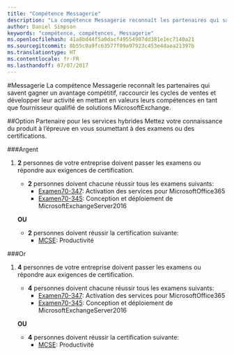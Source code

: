 ```yaml
---
title: "Compétence Messagerie"
description: "La compétence Messagerie reconnaît les partenaires qui savent gagner un avantage compétitif, raccourcir les cycles de ventes et développer leur activité en mettant en valeurs leurs compétences en tant que fournisseur qualifié de solutions MicrosoftExchange."
author: Daniel Simpson
keywords: "compétence, compétences, Messagerie"
ms.openlocfilehash: 41a8bd44f5a0dacf49554907dd381e1ec7140a21
ms.sourcegitcommit: 8b55c0a9fc63577f09a97923c453e4daea21397b
ms.translationtype: HT
ms.contentlocale: fr-FR
ms.lasthandoff: 07/07/2017
---
```

#<a name="messaging"></a>Messagerie
La compétence Messagerie reconnaît les partenaires qui savent gagner un avantage compétitif, raccourcir les cycles de ventes et développer leur activité en mettant en valeurs leurs compétences en tant que fournisseur qualifié de solutions MicrosoftExchange.

##<a name="hybrid-services-partner-option"></a>Option Partenaire pour les services hybrides
Mettez votre connaissance du produit à l’épreuve en vous soumettant à des examens ou des certifications.

###<a name="silver"></a>Argent
1. **2** personnes de votre entreprise doivent passer les examens ou répondre aux exigences de certification.
    
    - **2** personnes doivent chacune réussir tous les examens suivants:
        - [Examen70-347](https://www.microsoft.com/en-us/learning/exam-70-347.aspx): Activation des services pour MicrosoftOffice365
        - [Examen70-345](https://www.microsoft.com/en-us/learning/exam-70-345.aspx): Conception et déploiement de MicrosoftExchangeServer2016

    **OU**

     - **2** personnes doivent réussir la certification suivante:
        - [MCSE](https://www.microsoft.com/en-us/learning/mcse-productivity-certification.aspx): Productivité

###<a name="gold"></a>Or
1. **4** personnes de votre entreprise doivent passer les examens ou répondre aux exigences de certification.

    - **4** personnes doivent chacune réussir tous les examens suivants:
        - [Examen70-347](https://www.microsoft.com/en-us/learning/exam-70-347.aspx): Activation des services pour MicrosoftOffice365
        - [Examen70-345](https://www.microsoft.com/en-us/learning/exam-70-345.aspx): Conception et déploiement de MicrosoftExchangeServer2016

    **OU**

    - **4** personnes doivent réussir la certification suivante:
        - [MCSE](https://www.microsoft.com/en-us/learning/mcse-productivity-certification.aspx): Productivité


